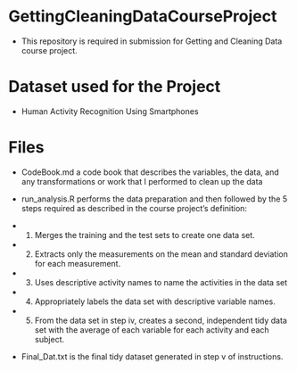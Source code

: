 # GettingCleaningDataCourseProject
* This repository is required in submission for Getting and Cleaning Data course project. 
# Dataset used for the Project
* Human Activity Recognition Using Smartphones

# Files

* CodeBook.md a code book that describes the variables, the data, and any transformations or work that I performed to clean up the data

* run_analysis.R performs the data preparation and then followed by the 5 steps required as described in the course project’s definition:
* 1. Merges the training and the test sets to create one data set.
* 2. Extracts only the measurements on the mean and standard deviation for each measurement.
* 3. Uses descriptive activity names to name the activities in the data set
* 4. Appropriately labels the data set with descriptive variable names.
* 5. From the data set in step iv, creates a second, independent tidy data set with the average of each variable for each activity and each subject.
* Final_Dat.txt is the  final tidy dataset generated in step v of instructions.
